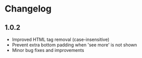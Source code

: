 
# Changelog

## 1.0.2
- Improved HTML tag removal (case-insensitive)
- Prevent extra bottom padding when 'see more' is not shown
- Minor bug fixes and improvements
